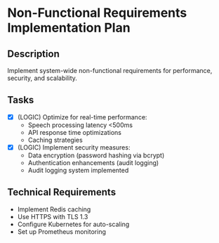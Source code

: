 # Non-Functional Requirements Implementation Plan

## Description
Implement system-wide non-functional requirements for performance, security, and scalability.

## Tasks
- [x] (LOGIC) Optimize for real-time performance:
  - Speech processing latency <500ms
  - API response time optimizations
  - Caching strategies
- [x] (LOGIC) Implement security measures:
  - Data encryption (password hashing via bcrypt)
  - Authentication enhancements (audit logging)
  - Audit logging system implemented


## Technical Requirements
- Implement Redis caching
- Use HTTPS with TLS 1.3
- Configure Kubernetes for auto-scaling
- Set up Prometheus monitoring